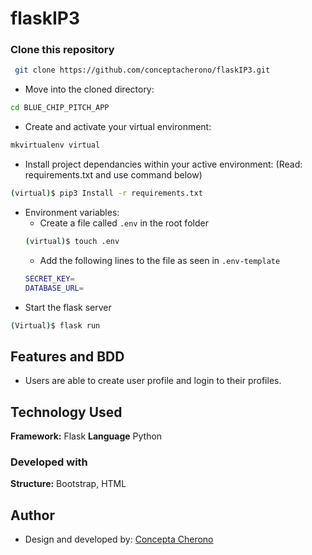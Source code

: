 # flaskIP3

### Clone this repository
```bash
 git clone https://github.com/conceptacherono/flaskIP3.git
```
* Move into the cloned directory:
```bash
cd BLUE_CHIP_PITCH_APP
```
* Create and activate your virtual environment:
```bash
mkvirtualenv virtual
```
* Install project dependancies within your active environment: (Read: requirements.txt and use command below)
```bash
(virtual)$ pip3 Install -r requirements.txt
```
* Environment variables:
    *  Create a file called ```.env``` in the root folder
    ```bash
    (virtual)$ touch .env
    ```
    * Add the following lines to the file as seen in ```.env-template```
    ```bash 
    SECRET_KEY=
    DATABASE_URL=
    ```
* Start the flask server
```bash
(Virtual)$ flask run
```
## Features and BDD

- Users are able to create user profile and login to their profiles.


## Technology Used

**Framework:** Flask
**Language** Python

### Developed with
**Structure:** Bootstrap, HTML

## Author

* Design and developed by: [Concepta Cherono](https://github.com/conceptacherono)
